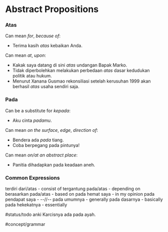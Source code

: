 # Abstract Propositions
### Atas
Can mean *for*, *because of*:
- Terima kasih *atas* kebaikan Anda.

Can mean *at*, *upon*:
- Kakak saya datang di sini *atas* undangan Bapak Marko.
- Tidak diperbolehkan melakukan perbedaan *atas* dasar kedudukan politik atau hukum.
- Menurut Xanana Gusmao rekonsiliasi setelah  kerusuhan 1999 akan berhasil *atas* usaha sendiri saja.
### Pada
Can be a substitute for *kepada*:
- Aku cinta *padamu*.

Can mean *on the surface*, *edge*, *direction of*:
- Bendera ada *pada* tiang.
- Coba berpegang pada pintunya!

Can mean *on/at an abstract place*:
- Panitia dihadapkan pada keadaan aneh.

### Common Expressions
terdiri dari/atas - consist of
tergantung pada/atas - depending on
berasarkan pada/atas - based on
pada hemat saya - in my opinion
pada pendapat saya - --//--
pada umumnya - generally
pada dasarnya - basically
pada hekekatnya - essentially

#status/todo anki
Karcisnya ada pada ayah.

#concept/grammar